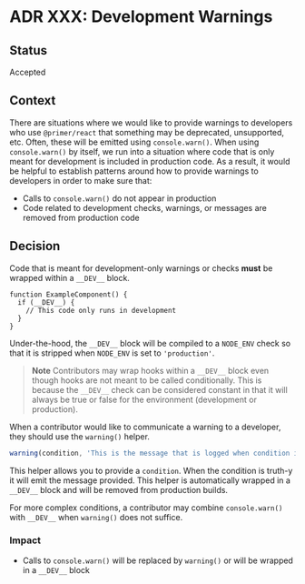 # ADR XXX: Development Warnings

## Status

Accepted

## Context

There are situations where we would like to provide warnings to developers who
use `@primer/react` that something may be deprecated, unsupported, etc. Often,
these will be emitted using `console.warn()`. When using `console.warn()` by
itself, we run into a situation where code that is only meant for development
is included in production code. As a result, it would be helpful to establish
patterns around how to provide warnings to developers in order to make sure
that:

- Calls to `console.warn()` do not appear in production
- Code related to development checks, warnings, or messages are removed from
  production code

## Decision

Code that is meant for development-only warnings or checks **must** be wrapped within a
`__DEV__` block.

```tsx
function ExampleComponent() {
  if (__DEV__) {
    // This code only runs in development
  }
}
```

Under-the-hood, the `__DEV__` block will be compiled to a `NODE_ENV` check so
that it is stripped when `NODE_ENV` is set to `'production'`.

> **Note**
> Contributors may wrap hooks within a `__DEV__` block even though hooks are not
> meant to be called conditionally. This is because the `__DEV__` check can be
> considered constant in that it will always be true or false for the
> environment (development or production).

When a contributor would like to communicate a warning to a developer, they
should use the `warning()` helper.

```ts
warning(condition, 'This is the message that is logged when condition is truth-y')
```

This helper allows you to provide a `condition`. When the condition is truth-y
it will emit the message provided. This helper is automatically wrapped in a
`__DEV__` block and will be removed from production builds.

For more complex conditions, a contributor may combine `console.warn()` with
`__DEV__` when `warning()` does not suffice.

### Impact

- Calls to `console.warn()` will be replaced by `warning()` or will be wrapped
  in a `__DEV__` block
